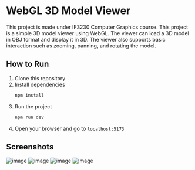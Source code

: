 # WebGL 3D Model Viewer
This project is made under IF3230 Computer Graphics course. This project is a simple 3D model viewer using WebGL. The viewer can load a 3D model in OBJ format and display it in 3D. The viewer also supports basic interaction such as zooming, panning, and rotating the model.

## How to Run
1. Clone this repository
2. Install dependencies
    ```bash
    npm install
    ```
3. Run the project
    ```bash
    npm run dev
    ```
4. Open your browser and go to `localhost:5173`

## Screenshots
![image](https://github.com/AlifioDitya/WebGL-3D-Model-Viewer/assets/103266159/287e29b9-4394-45ba-897a-aa6e4f89cea4)
![image](https://github.com/AlifioDitya/WebGL-3D-Model-Viewer/assets/103266159/dbf8bca7-4333-42ca-9f33-32b4a58dc558)
![image](https://github.com/AlifioDitya/WebGL-3D-Model-Viewer/assets/103266159/ce8f1805-5d33-4b45-9cec-d8b42b589a7a)
![image](https://github.com/AlifioDitya/WebGL-3D-Model-Viewer/assets/103266159/68225bf0-793a-488d-a689-c7cccab8569b)
